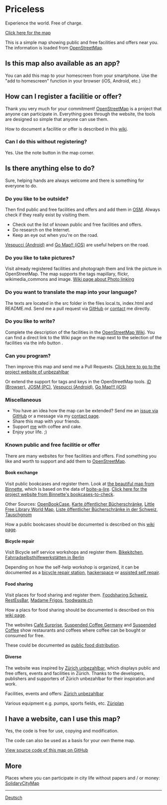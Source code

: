 # Priceless

Experience the world. Free of charge.

[Click here for the map](https://priceless.zottelig.ch)

This is a simple map showing public and free facilities and offers near you. The information is loaded from [OpenStreetMap](https://www.openstreetmap.org).

## Is this map also available as an app?

You can add this map to your homescreen from your smartphone. Use the "add to homescreen" function in your browser (iOS, Android, etc.)

## How can I register a facilitie or offer?

Thank you very much for your commitment! [OpenStreetMap](https://www.openstreetmap.org) is a project that anyone can participate in. Everything goes through the website, the tools are designed so simple that anyone can use them.

How to document a facilitie or offer is described in this [wiki](https://wiki.openstreetmap.org/).

### Can I do this without registering?

Yes. Use the <i class="fas fa-comment-alt"></i> note button in the map corner.

## Is there anything else to do?

Sure, helping hands are always welcome and there is something for everyone to do.

### Do you like to be outside?

Then find public and free facilities and offers and add them in [OSM](https://www.openstreetmap.org). Always check if they really exist by visiting them.

- Check out the list of known public and free facilities and offers.
- Do research on the Internet.
- Keep an eye out when you're on the road.

[Vespucci (Android)](https://wiki.openstreetmap.org/wiki/Vespucci) and [Go Map!! (iOS)](https://wiki.openstreetmap.org/wiki/Go_Map!!) are useful helpers on the road.

### Do you like to take pictures?

Visit already registered facilities and photograph them and link the picture in OpenStreetMap. The map supports the tags mapillary, flickr, wikimedia_commons and image. [Wiki page about Photo linking](https://wiki.openstreetmap.org/wiki/Photo_linking)

### Do you want to translate the map into your language?

The texts are located in the src folder in the files local.ts, index.html and README.md. Send me a pull request via [GitHub](https://github.com/ToastHawaii/priceless-map) or [contact](https://it.zottelig.ch/kontakt) me directly.

### Do you like to write?

Complete the description of the facilities in the [OpenStreetMap Wiki](https://wiki.openstreetmap.org/wiki/DE:Map_Features). You can find a direct link to the Wiki page on the map next to the selection of the facilities via the info button <i class="fas fa-info-circle"></i>.

### Can you program?

Then improve this map and send me a Pull Requests. [Click here to go to the project website of unbezahlbar](https://github.com/ToastHawaii/priceless-map)

Or extend the support for tags and keys in the OpenStreetMap tools. [iD (Browser)](https://wiki.openstreetmap.org/wiki/ID), [JOSM (PC)](https://wiki.openstreetmap.org/wiki/JOSM), [Vespucci (Android)](https://wiki.openstreetmap.org/wiki/Vespucci), [Go Map!!! (iOS)](https://wiki.openstreetmap.org/wiki/Go_Map!!)

### Miscellaneous

- You have an idea how the map can be extended? Send me an [issue via GitHub](https://github.com/ToastHawaii/priceless-map/issues/new) or a message via my [contact page](https://it.zottelig.ch/kontakt).
- Share this map with your friends.
- Support [me](https://it.zottelig.ch/kontakt) with coffee and cake.
- Enjoy your life. ;)

### Known public and free facilitie or offer

There are many websites for free facilities and offers. Find something you like and worth to support and add them to [OpenStreetMap](https://www.openstreetmap.org).

#### Book exchange

Visit public bookcases and register them. Look at [the beautiful map from Binnette](https://umap.openstreetmap.fr/fr/map/osm-bookcases-and-boite-a-lire_362287#15/45.2010/5.7389), which is based on the data of [boite-a-lire](https://www.boite-a-lire.com/). [Click here for the project website from Binnette's bookcases-to-check](https://github.com/Binnette/bookcases-to-check).

Other Sources: [OpenBookCase](https://openbookcase.org/map), [Karte öffentlicher Bücherschränke](https://www.lesestunden.de/karte-oeffentlicher-buecherschraenke/), [Little Free Library World Map](https://littlefreelibrary.org/ourmap/), [Liste öffentlicher Bücherschränke in der Schweiz](https://de.wikipedia.org/wiki/Liste_%C3%B6ffentlicher_B%C3%BCcherschr%C3%A4nke_in_der_Schweiz), [Tauschgnom](https://www.tauschgnom.de/offene-buecherschraenke)

How a public bookcases should be documented is described on this [wiki page](https://wiki.openstreetmap.org/wiki/Tag:amenity%3Dpublic_bookcase).

#### Bicycle repair

Visit Bicycle self service workshops and register them. [Bikekitchen](http://www.heureux-cyclage.org/les-ateliers-dans-le-monde?lang=en), [Fahrradselbsthilfewerkstätten in Berlin](https://fahrrad.fandom.com/de/wiki/Fahrradselbsthilfewerkst%C3%A4tten_in_Berlin)

Depending on how the self-help workshop is organized, it can be documented as a [bicycle repair station](https://wiki.openstreetmap.org/wiki/Tag:amenity%3Dbicycle_repair_station), [hackerspace](https://wiki.openstreetmap.org/wiki/Tag:leisure%3Dhackerspace) or [assisted self repair](https://wiki.openstreetmap.org/wiki/Tag:repair%3Dassisted_self_service).

#### Food sharing

Visit places for food sharing and register them. [Foodsharing Schweiz](https://foodsharingschweiz.ch/karte), [RestEssBar](http://restessbar.ch/de), [Madame Frigos](https://www.madamefrigo.ch/en/towns/), [foodwaste.ch](https://foodwaste.ch/lokale-initiativen/)

How a placs for food sharing should be documented is described on this [wiki page](https://wiki.openstreetmap.org/wiki/Tag:social_facility%3Dfood_bank).

The websites [Café Surprise](https://surprise.ngo/angebote/cafesurprise/ueber-cafe-surprise/), [Suspended Coffee Germany](https://suspendedcoffee.de/shops/karte/) and [Suspended Coffee](https://suspendedcoffees.com/cafes/) show restaurants and coffees where coffee can be bought or consumed for free.

These could be documented as [public food distribution](https://wiki.openstreetmap.org/wiki/Tag:social_facility%3Dsoup_kitchen).

#### Diverse

The website was inspired by [Zürich unbezahlbar](https://www.zuerichunbezahlbar.ch/map/), which displays public and free offers, events and facilities in Zürich. Thanks to the developers, publishers and supporters of Zürich unbezahlbar for their inspiration and work.

Facilities, events and offers: [Zürich unbezahlbar](https://www.zuerichunbezahlbar.ch/map/)

Various equipment e.g. pumps, sports fields, etc. [Züriplan](https://www.maps.stadt-zuerich.ch/zueriplan3/Stadtplan.aspx)


## I have a website, can I use this map?

Yes, the code is free for use, copying and modification.

The code can also be used as a basis for your own theme map.

[View source code of this map on GitHub](https://github.com/ToastHawaii/priceless-map)

## More

Places where you can participate in city life without papers and / or money: [SolidaryCityMap](https://solidary.city/)

---

[Deutsch](/de/docs)
